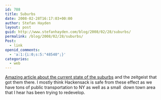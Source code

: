 ```yaml
---
id: 788
title: Suburbs
date: 2008-02-28T16:17:03+00:00
author: Stefan Hayden
layout: post
guid: http://www.stefanhayden.com/blog/2008/02/28/suburbs/
permalink: /blog/2008/02/28/suburbs/
Post:
  - link
openid_comments:
  - 'a:1:{i:0;s:5:"48540";}'
categories:
  - web
---
```

<a href="http://www.theatlantic.com/doc/200803/subprime">Amazing article about the current state of the suburbs</a> and the zeitgeist that got them there. I mostly think Hackensack is safe from these effect as we have tons of public transportation to NY as well as a small  down town area that I hear has been trying to redevelop.